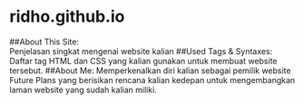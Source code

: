 # ridho.github.io
##About This Site:  
Penjelasan singkat mengenai website kalian
##Used Tags & Syntaxes:
Daftar tag HTML dan CSS yang kalian gunakan untuk membuat website tersebut.
##About Me: Memperkenalkan diri kalian sebagai pemilik website
Future Plans yang berisikan rencana kalian kedepan untuk mengembangkan laman website yang sudah kalian miliki.
